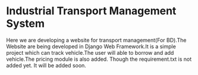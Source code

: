 # Industrial Transport Management System
Here we are developing a website for transport management(For BD).The Website are being developed in Django Web Framework.It is a simple project which can track vehicle.The user will able to borrow and add vehicle.The pricing module is also added.
Though the requirement.txt is not added yet. It will be added soon.
